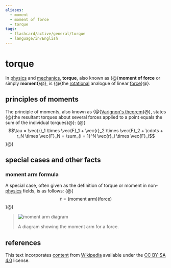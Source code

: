 ```yaml
---
aliases:
  - moment
  - moment of force
  - torque
tags:
  - flashcard/active/general/torque
  - language/in/English
---
```


# torque

In [physics](physics.md) and [mechanics](mechanics.md), __torque__, also known as {@{__moment of force__ or simply __moment__}@}, is {@{the [rotational](rotation.md) analogue of linear [force](force.md)}@}. <!--SR:!2025-01-26,192,310!2025-04-10,252,330-->

## principles of moments

The principle of moments, also known as {@{[Varignon's theorem](Varignon's%20theorem%20(mechanics).md)}@}, states {@{the resultant torques about several forces applied to a point equals the sum of the individual torques}@}: {@{$$\tau = \vec{r}_1 \times \vec{F}_1 + \vec{r}_2 \times \vec{F}_2 + \cdots + r_N \times \vec{F}_N = \sum_{i = 1}^N \vec{r}_i \times \vec{F}_i$$}@} <!--SR:!2026-06-21,572,310!2025-03-23,239,330!2026-06-21,583,330-->

## special cases and other facts

### moment arm formula

A special case, often given as the definition of torque or moment in non-[physics](physics.md) fields, is as follows: {@{$$\tau = (\text{moment arm})(\text{force})$$}@} <!--SR:!2025-05-06,273,330-->

> ![moment arm diagram](../archives/Wikimedia%20Commons/Moment%20arm.svg)
>
> A diagram showing the moment arm for a force.

## references

This text incorporates [content](https://en.wikipedia.org/wiki/torque) from [Wikipedia](Wikipedia.md) available under the [CC BY-SA 4.0](https://creativecommons.org/licenses/by-sa/4.0/) license.

